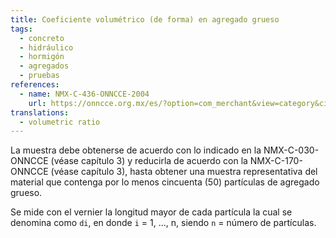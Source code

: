 ```yaml
---
title: Coeficiente volumétrico (de forma) en agregado grueso
tags:
  - concreto
  - hidráulico
  - hormigón
  - agregados
  - pruebas
references:
  - name: NMX-C-436-ONNCCE-2004
    url: https://onncce.org.mx/es/?option=com_merchant&view=category&cid=6
translations:
  - volumetric ratio
---
```


La muestra debe obtenerse de acuerdo con lo indicado en la NMX-C-030-ONNCCE (véase capítulo 3) y reducirla de acuerdo con la NMX-C-170-ONNCCE (véase capítulo 3), hasta obtener una muestra representativa del material que contenga por lo menos cincuenta (50) partículas de agregado grueso.

Se mide con el vernier la longitud mayor de cada partícula la cual se denomina como `di`, en donde `i` = 1, ..., n, siendo `n` = número de partículas.

